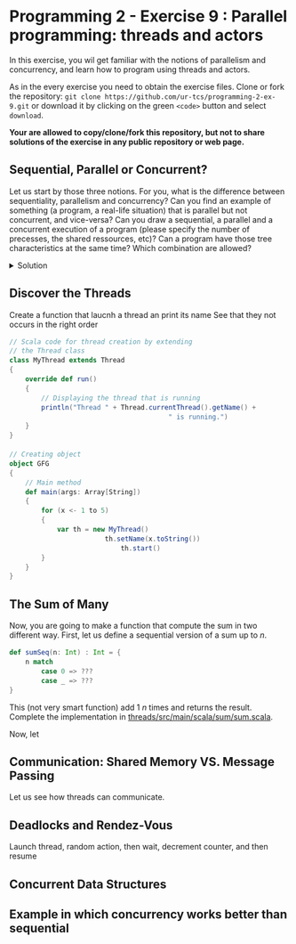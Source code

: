 # Programming 2 - Exercise 9 : Parallel programming: threads and actors

In this exercise, you wil get familiar with the notions of parallelism and concurrency, and learn how to program using threads and actors. 

As in the every exercise you need to obtain the exercise files. Clone or fork the repository: `git clone https://github.com/ur-tcs/programming-2-ex-9.git` or download it by clicking on the green `<code>` button and select `download`.

__Your are allowed to copy/clone/fork this repository, but not to share solutions of the exercise in any public repository or web page.__

## Sequential, Parallel or Concurrent?  

Let us start by those three notions. For you, what is the difference between sequentiality, parallelism and concurrency? Can you find an example of something (a program, a real-life situation) that is parallel but not concurrent, and vice-versa? Can you draw a sequential, a parallel and a concurrent execution of a program (please specify the number of precesses, the shared ressources, etc)? Can a program have those tree characteristics at the same time? Which combination are allowed? 

<details>
  <summary>Solution</summary>

* In a sequential execution, every action is executed one after the other.
* Parallelism refers to the *behaviour of the program at running time*. In a parallel execution (with more than one process), the two processes are working at the exact same time. 
* Concurrency refers to the *conceptual* part of a program. In a concurrent execution (with more than one process accessing a shared ressource), different process are working on the same shared ressource.


![seq-conc](seq-conc.png) 

* Sequential: (e.g.: a supermarket with only one cashier). Sequential activities depends from each other and are not executed simultaneously, sand so hey cannot e parallel or concurrent.
* Parallel but not concurrent: more than one process and no shared ressources (e.g.: a restaurant, each client eating its own food at the same time).
* Concurrent but not parallel: more than on process accessing the same ressource at different times (e.g.: cashiers incrementing the global sale amount). 
* Parallel and concurrent: more than one process accessing a shared ressource at the same time (e.g.: multiple reads in a database, human breathing in a classroom).

![conc-para](conc-para.png)

</details>

## Discover the Threads

Create a function that laucnh a thread an print its name
See that they not occurs in the right order

```Scala
// Scala code for thread creation by extending 
// the Thread class 
class MyThread extends Thread 
{ 
	override def run() 
	{ 
		// Displaying the thread that is running 
		println("Thread " + Thread.currentThread().getName() + 
										" is running.") 
	} 
} 

// Creating object 
object GFG 
{ 
	// Main method 
	def main(args: Array[String]) 
	{ 
		for (x <- 1 to 5) 
		{ 
			var th = new MyThread() 
						th.setName(x.toString()) 
							th.start() 
		} 
	} 
} 
```


## The Sum of Many

Now, you are going to make a function that compute the sum in two different way. First, let us define a sequential version of a sum up to $n$. 

```Scala
def sumSeq(n: Int) : Int = {
    n match
        case 0 => ???
        case _ => ???
}
```
This (not very smart function) add 1 $n$ times and returns the result. Complete the implementation in [threads/src/main/scala/sum/sum.scala](threads/src/main/scala/sum/sum.scala).

Now, let 

## Communication: Shared Memory VS. Message Passing

Let us see how threads can communicate. 


## Deadlocks and Rendez-Vous 

Launch thread, random action, then wait, decrement counter, and then resume 


## Concurrent Data Structures


## Example in which concurrency works better than sequential 
